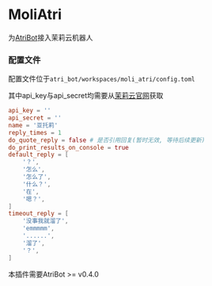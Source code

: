 # MoliAtri

为[AtriBot](https://github.com/LaoLittle/atri_bot)接入茉莉云机器人

### 配置文件

配置文件位于`atri_bot/workspaces/moli_atri/config.toml`

其中api_key与api_secret均需要从[茉莉云官网](https://www.mlyai.com)获取
```toml
api_key = ''
api_secret = ''
name = '亚托莉'
reply_times = 1
do_quote_reply = false # 是否引用回复(暂时无效, 等待后续更新)
do_print_results_on_console = true
default_reply = [
    '？',
    '怎么',
    '怎么了',
    '什么？',
    '在',
    '嗯？',
]
timeout_reply = [
    '没事我就溜了',
    'emmmmm',
    '......',
    '溜了',
    '？',
]
```

本插件需要AtriBot >= v0.4.0